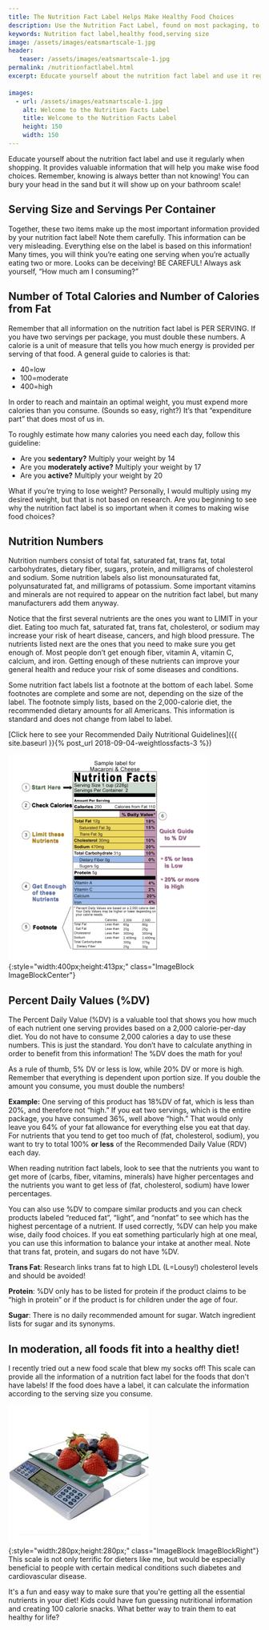 ```yaml
---
title: The Nutrition Fact Label Helps Make Healthy Food Choices
description: Use the Nutrition Fact Label, found on most packaging, to help you determine the proper serving size and nutrients in your healthy food choices.
keywords: Nutrition fact label,healthy food,serving size
image: /assets/images/eatsmartscale-1.jpg
header:
   teaser: /assets/images/eatsmartscale-1.jpg
permalink: /nutritionfactlabel.html
excerpt: Educate yourself about the nutrition fact label and use it regularly when shopping. It provides valuable information that will help you make wise food choices. 

images:
  - url: /assets/images/eatsmartscale-1.jpg
    alt: Welcome to the Nutrition Facts Label
    title: Welcome to the Nutrition Facts Label
    height: 150
    width: 150
---
```


Educate yourself about the nutrition fact label and use it regularly when shopping. It provides valuable information that will help you make wise food choices. Remember, knowing is always better than not knowing! You can bury your head in the sand but it will show up on your bathroom scale!

## Serving Size and Servings Per Container
Together, these two items make up the most important information provided by your nutrition fact label! Note them carefully. This information can be very misleading. Everything else on the label is based on this information! Many times, you will think you’re eating one serving when you’re actually eating two or more. Looks can be deceiving! BE CAREFUL! Always ask yourself, “How much am I consuming?”

## Number of Total Calories and Number of Calories from Fat
Remember that all information on the nutrition fact label is PER SERVING. If you have two servings per package, you must double these numbers. A calorie is a unit of measure that tells you how much energy is provided per serving of that food. A general guide to calories is that:

* 40=low
* 100=moderate
* 400=high

In order to reach and maintain an optimal weight, you must expend more calories than you consume. (Sounds so easy, right?)  It’s that “expenditure part” that does most of us in.

To roughly estimate how many calories you need each day, follow this guideline:

* Are you __sedentary?__  Multiply your weight by 14
* Are you __moderately active?__ Multiply your weight by 17
* Are you __active?__ Multiply your weight by 20

What if you’re trying to lose weight? Personally, I would multiply using my desired weight, but that is not based on research. Are you beginning to see why the nutrition fact label is so important when it comes to making wise food choices?

## Nutrition Numbers
Nutrition numbers consist of total fat, saturated fat, trans fat, total carbohydrates, dietary fiber, sugars, protein, and milligrams of cholesterol and sodium. Some nutrition labels also list monounsaturated fat, polyunsaturated fat, and milligrams of potassium. Some important vitamins and minerals are not required to appear on the nutrition fact label, but many manufacturers add them anyway.

Notice that the first several nutrients are the ones you want to LIMIT in your diet. Eating too much fat, saturated fat, trans fat, cholesterol, or sodium may increase your risk of heart disease, cancers, and high blood pressure. The nutrients listed next are the ones that you need to make sure you get enough of. Most people don’t get enough fiber, vitamin A, vitamin C, calcium, and iron. Getting enough of these nutrients can improve your general health and reduce your risk of some diseases and conditions.

Some nutrition fact labels list a footnote at the bottom of each label. Some footnotes are complete and some are not, depending on the size of the label. The footnote simply lists, based on the 2,000-calorie diet, the recommended dietary amounts for all Americans. This information is standard and does not change from label to label. 

[Click here to see your Recommended Daily Nutritional Guidelines]({{ site.baseurl }}{% post_url 2018-09-04-weightlossfacts-3 %})

![Welcome to the Nutrition Facts Label](/assets/images/Nutritionfacts-2.png){:style="width:400px;height:413px;" class="ImageBlock ImageBlockCenter"}

## Percent Daily Values (%DV)
The Percent Daily Value (%DV) is a valuable tool that shows you how much of each nutrient one serving provides based on a 2,000 calorie-per-day diet. You do not have to consume 2,000 calories a day to use these numbers. This is just the standard. You don’t have to calculate anything in order to benefit from this information!  The %DV does the math for you! 

As a rule of thumb, 5% DV or less is low, while 20% DV or more is high.  Remember that everything is dependent upon portion size.  If you double the amount you consume, you must double the numbers!

__Example:__ One serving of this product has 18%DV of fat, which is less than 20%, and therefore not “high.” If you eat two servings, which is the entire package, you have consumed 36%, well above “high.” That would only leave you 64% of your fat allowance for everything else you eat that day. For nutrients that you tend to get too much of (fat, cholesterol, sodium), you want to try to total 100% __or less__ of the Recommended Daily Value (RDV) each day.

When reading nutrition fact labels, look to see that the nutrients you want to get more of (carbs, fiber, vitamins, minerals) have higher percentages and the nutrients you want to get less of (fat, cholesterol, sodium) have lower percentages.    

You can also use %DV to compare similar products and you can check products labeled “reduced fat”, “light”, and “nonfat” to see which has the highest percentage of a nutrient. If used correctly, %DV can help you make wise, daily food choices. If you eat something particularly high at one meal, you can use this information to balance your intake at another meal. Note that trans fat, protein, and sugars do not have %DV.

__Trans Fat__: Research links trans fat to high LDL (L=Lousy!) cholesterol levels and should be avoided!

__Protein__: %DV only has to be listed for protein if the product claims to be “high in protein” or if the product is for children under the age of four.

__Sugar__: There is no daily recommended amount for sugar. Watch ingredient lists for sugar and its synonyms.


## In moderation, all foods fit into a healthy diet!
I recently tried out a new food scale that blew my socks off! This scale can provide all the information of a nutrition fact label for the foods that don't have labels!  If the food does have a label, it can calculate the information according to the serving size you consume.

![Welcome to the Nutrition Facts Label](/assets/images/eatsmartscale-1.jpg){:style="width:280px;height:280px;" class="ImageBlock ImageBlockRight"}
This scale is not only terrific for dieters like me, but would be especially beneficial to people with certain medical conditions such diabetes and cardiovascular disease.  

It's a fun and easy way to make sure that you're getting all the essential nutrients in your diet!  Kids could have fun guessing nutritional information and creating 100 calorie snacks. What better way to train them to eat healthy for life?
